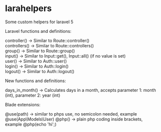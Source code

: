 # larahelpers
Some custom helpers for laravel 5

Laravel functions and definitions:

controller()      ->  Similar to Route::controller()<br>
controllers()     ->  Similar to Route::controllers()<br>
group()           ->  Similar to Route::group()<br>
input()           ->  Similar to Input::get(), Input::all() (if no value is set)<br>
user()            ->  Similar to Auth::user()<br>
login()           ->  Similar to Auth::login()<br>
logout()          ->  Similar to Auth::logout()<br>


New functions and definitions:

days_in_month() -> Calculates days in a month, accepts parameter 1: month (int), parameter 2: year (int)


Blade extensions:

@use(path)    ->  similar to phps use, no semicolon needed, example @use(App\Models\User)
@php()        ->  plain php coding inside brackets, example @php(echo 'hi';)
